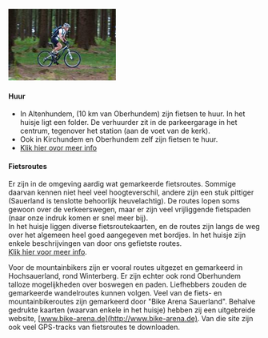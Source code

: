 

<style>
.img-right {
  max-width: 50%;
}
</style>

<span class="float-right img-right">![fiets](../../fotos/fietsen.jpg)</span>

#### Huur

* In Altenhundem, (10 km van Oberhundem) zijn fietsen te huur. In het huisje ligt een folder. De verhuurder zit in de parkeergarage in het centrum, tegenover het station (aan de voet van de kerk). 
* Ook in Kirchundem en Oberhundem zelf zijn fietsen te huur.
* [Klik hier ovor meer info](https://www.lennestadt-kirchhundem.de/de/radfahren)


#### Fietsroutes

Er zijn in de omgeving aardig wat gemarkeerde fietsroutes. Sommige daarvan kennen niet heel veel hoogteverschil, andere zijn een stuk pittiger (Sauerland is tenslotte behoorlijk heuvelachtig). De routes lopen soms gewoon over de verkeerswegen, maar er zijn veel vrijliggende fietspaden (naar onze indruk komen er snel meer bij).  
In het huisje liggen diverse fietsroutekaarten, en de routes zijn langs de weg over het algemeen heel goed aangegeven met bordjes. In het huisje zijn enkele beschrijvingen van door ons gefietste routes.  
[Klik hier voor meer info](https://www.sauerland.com/de/erleben/radfahren).

Voor de mountainbikers zijn er vooral routes uitgezet en gemarkeerd in Hochsauerland, rond Winterberg. Er zijn echter ook rond Oberhundem talloze mogelijkheden over boswegen en  paden. Liefhebbers zouden de gemarkeerde wandelroutes kunnen volgen.
Veel van de fiets- en mountainbikeroutes zijn gemarkeerd door "Bike Arena Sauerland". Behalve gedrukte kaarten (waarvan enkele in het huisje) hebben zij een 
uitgebreide website, [www.bike-arena.de](http://www.bike-arena.de). 
Van die site zijn ook veel GPS-tracks van fietsroutes te downloaden.



